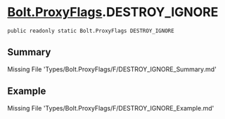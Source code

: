 # [Bolt.ProxyFlags](Types/Bolt.ProxyFlags.md).DESTROY_IGNORE
`public readonly static Bolt.ProxyFlags DESTROY_IGNORE`
## Summary
Missing File 'Types/Bolt.ProxyFlags/F/DESTROY_IGNORE_Summary.md'
## Example
Missing File 'Types/Bolt.ProxyFlags/F/DESTROY_IGNORE_Example.md'
